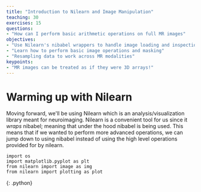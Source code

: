 ```yaml
--- 
title: "Introduction to Nilearn and Image Manipulation"
teaching: 30
exercises: 15
questions:
- "How can I perform basic arithmetic operations on full MR images"
objectives:
- "Use Nilearn's nibabel wrappers to handle image loading and inspection"
- "Learn how to perform basic image operations and masking" 
- "Resampling data to work across MR modalities"
keypoints:
- "MR images can be treated as if they were 3D arrays!"
---
```


# Warming up with Nilearn

Moving forward, we'll be using Nilearn which is an analysis/visualization library meant for neuroimaging. Nilearn is a convenient tool for us since it *wraps* nibabel; meaning that under the hood nibabel is being used. This means that if we wanted to perform more advanced operations, we can jump down to using nibabel instead of using the high level operations provided for by nilearn. 

~~~
import os
import matplotlib.pyplot as plt
from nilearn import image as img
from nilearn import plotting as plot
~~~
{: .python}

